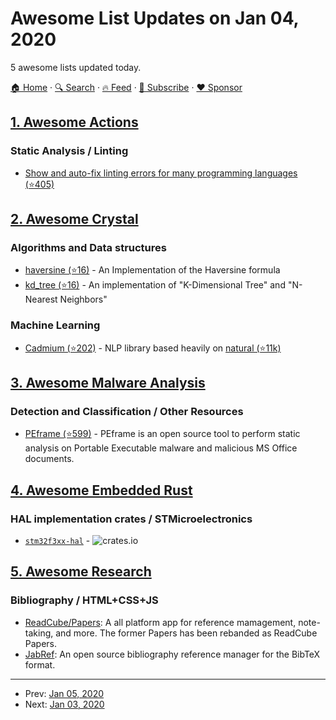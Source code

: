 # Awesome List Updates on Jan 04, 2020

5 awesome lists updated today.

[🏠 Home](/README.md) · [🔍 Search](https://www.trackawesomelist.com/search/) · [🔥 Feed](https://www.trackawesomelist.com/rss.xml) · [📮 Subscribe](https://trackawesomelist.us17.list-manage.com/subscribe?u=d2f0117aa829c83a63ec63c2f&id=36a103854c) · [❤️  Sponsor](https://github.com/sponsors/theowenyoung)



## [1. Awesome Actions](/content/sdras/awesome-actions/README.md)

### Static Analysis / Linting

*   [Show and auto-fix linting errors for many programming languages (⭐405)](https://github.com/samuelmeuli/lint-action)

## [2. Awesome Crystal](/content/veelenga/awesome-crystal/README.md)

### Algorithms and Data structures

*   [haversine (⭐16)](https://github.com/geocrystal/haversine) - An Implementation of the Haversine formula
*   [kd\_tree (⭐16)](https://github.com/geocrystal/kd_tree) - An implementation of "K-Dimensional Tree" and "N-Nearest Neighbors"

### Machine Learning

*   [Cadmium (⭐202)](https://github.com/cadmiumcr/cadmium) - NLP library based heavily on [natural (⭐11k)](https://github.com/NaturalNode/natural)

## [3. Awesome Malware Analysis](/content/rshipp/awesome-malware-analysis/README.md)

### Detection and Classification / Other Resources

*   [PEframe (⭐599)](https://github.com/guelfoweb/peframe) - PEframe is an open source tool to perform static analysis on Portable Executable malware and malicious MS Office documents.

## [4. Awesome Embedded Rust](/content/rust-embedded/awesome-embedded-rust/README.md)

### HAL implementation crates / STMicroelectronics

*   [`stm32f3xx-hal`](https://crates.io/crates/stm32f3xx-hal) - ![crates.io](https://img.shields.io/crates/v/stm32f3xx-hal.svg)

## [5. Awesome Research](/content/emptymalei/awesome-research/README.md)

### Bibliography / HTML+CSS+JS

*   [ReadCube/Papers](https://www.readcube.com/): A all platform app for reference mamagement, note-taking, and more. The former Papers has been rebanded as ReadCube Papers.
*   [JabRef](https://www.jabref.org/): An open source bibliography reference manager for the BibTeX format.

---

- Prev: [Jan 05, 2020](/content/2020/01/05/README.md)
- Next: [Jan 03, 2020](/content/2020/01/03/README.md)